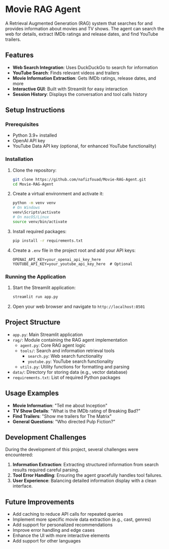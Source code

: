 # Movie RAG Agent

A Retrieval Augmented Generation (RAG) system that searches for and provides information about movies and TV shows. The agent can search the web for details, extract IMDb ratings and release dates, and find YouTube trailers.

## Features

- **Web Search Integration**: Uses DuckDuckGo to search for information
- **YouTube Search**: Finds relevant videos and trailers
- **Movie Information Extraction**: Gets IMDb ratings, release dates, and more
- **Interactive GUI**: Built with Streamlit for easy interaction
- **Session History**: Displays the conversation and tool calls history

## Setup Instructions

### Prerequisites

- Python 3.9+ installed
- OpenAI API key
- YouTube Data API key (optional, for enhanced YouTube functionality)

### Installation

1. Clone the repository:
   ```bash
   git clone https://github.com/nafizfouad/Movie-RAG-Agent.git
   cd Movie-RAG-Agent
   ```

2. Create a virtual environment and activate it:
   ```bash
   python -m venv venv
   # On Windows
   venv\Scripts\activate
   # On macOS/Linux
   source venv/bin/activate
   ```

3. Install required packages:
   ```bash
   pip install -r requirements.txt
   ```

4. Create a `.env` file in the project root and add your API keys:
   ```
   OPENAI_API_KEY=your_openai_api_key_here
   YOUTUBE_API_KEY=your_youtube_api_key_here  # Optional
   ```

### Running the Application

1. Start the Streamlit application:
   ```bash
   streamlit run app.py
   ```

2. Open your web browser and navigate to `http://localhost:8501`

## Project Structure

- `app.py`: Main Streamlit application
- `rag/`: Module containing the RAG agent implementation
  - `agent.py`: Core RAG agent logic
  - `tools/`: Search and information retrieval tools
    - `search.py`: Web search functionality
    - `youtube.py`: YouTube search functionality
  - `utils.py`: Utility functions for formatting and parsing
- `data/`: Directory for storing data (e.g., vector database)
- `requirements.txt`: List of required Python packages

## Usage Examples

- **Movie Information**: "Tell me about Inception"
- **TV Show Details**: "What is the IMDb rating of Breaking Bad?"
- **Find Trailers**: "Show me trailers for The Matrix"
- **General Questions**: "Who directed Pulp Fiction?"

## Development Challenges

During the development of this project, several challenges were encountered:

1. **Information Extraction**: Extracting structured information from search results required careful parsing.
2. **Tool Error Handling**: Ensuring the agent gracefully handles tool failures.
3. **User Experience**: Balancing detailed information display with a clean interface.

## Future Improvements

- Add caching to reduce API calls for repeated queries
- Implement more specific movie data extraction (e.g., cast, genres)
- Add support for personalized recommendations
- Improve error handling and edge cases
- Enhance the UI with more interactive elements
- Add support for other languages